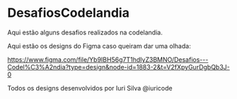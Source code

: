 # DesafiosCodelandia


Aqui estão alguns desafios realizados na codelandia.


Aqui estão os designs do Figma caso queiram dar uma olhada:

https://www.figma.com/file/Yb9IBH56g7T1hdIyZ3BMNO/Desafios---Codel%C3%A2ndia?type=design&node-id=1883-2&t=V2fXpyGurDgbQb3J-0

Todos os designs desenvolvidos por Iuri Silva @iuricode